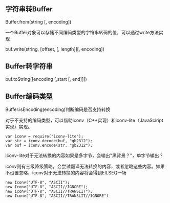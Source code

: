 ## 字符串转Buffer

Buffer.from\(string \[, encoding\]\)

一个Buffer对象可以存储不同编码类型的字符串转码的值，可以通过write方法实现

buf.write\(string, \[offset, \[, length\]\]\[, encoding\]\)

## Buffer转字符串

buf.toString\(\[encoding \[,start \[, end\]\]\]\)

## Buffer编码类型

Buffer.isEncoding\(encoding\)判断编码是否支持转换

对于不支持的编码类型，可以借助iconv（C++实现）和iconv-lite（JavaSciript实现）实现。

```
var iconv = require("iconv-lite");
var str = iconv.decode(buf, "gb2312");
var buf = iconv.encode(str, "gb2312");
```

iconv-lite对于无法转换的内容如果是多字节，会输出"黑背景？"，单字节输出？

iconv则有三级降级策略，会尝试翻译无法转换的内容，或者忽略这些内容。如果不设置忽略，iconv对于无法转换的内容将会得到EILSEQ一场

```
new Iconv("UTF-8", "ASCII");
new Iconv("UTF-8", "ASCII//IGNORE");
new Iconv("UTF-8", "ASCII//TRANSLIT");
new Iconv("UTF-8", "ASCII//TRANSLIT//IGNORE")
```



